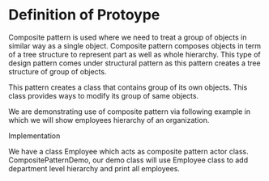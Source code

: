 <h1>Definition of Protoype </h1>
Composite pattern is used where we need to treat a group of objects in similar way as a single object. Composite pattern composes objects in term of a tree structure to represent part as well as whole hierarchy. This type of design pattern comes under structural pattern as this pattern creates a tree structure of group of objects.

This pattern creates a class that contains group of its own objects. This class provides ways to modify its group of same objects.

We are demonstrating use of composite pattern via following example in which we will show employees hierarchy of an organization.

<p>Implementation</p>

We have a class Employee which acts as composite pattern actor class. CompositePatternDemo, our demo class will use Employee class to add department level hierarchy and print all employees.
